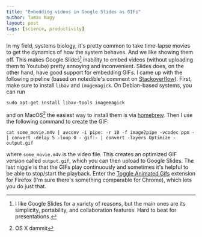 ```yaml
---
title: "Embedding videos in Google Slides as GIFs"
author: Tamas Nagy
layout: post
tags: [science, productivity]
---
```


In my field, systems biology, it's pretty common to take time-lapse movies
to get the dynamics of how the system behaves. And we like showing them
off. This makes Google Slides[^1] inability to embed videos (without
uploading them to Youtube) pretty annoying and inconvenient. Slides does,
on the other hand, have good support for embedding GIFs. I came up with
the following pipeline (based on notedible's comment on
[Stackoverflow](https://superuser.com/questions/556029/how-do-i-convert-a-video-to-gif-using-ffmpeg-with-reasonable-quality)).
First, make sure to install `libav` and `imagemagick`. On Debian-based
systems, you can run 

```
sudo apt-get install libav-tools imagemagick
```

and on MacOS[^2] the easiest way to install them is via
[homebrew](http://brew.sh). Then I use the following command to create the GIF:

```
cat some_movie.m4v | avconv -i pipe: -r 10 -f image2pipe -vcodec ppm - | convert -delay 5 -loop 0 - gif:- | convert -layers Optimize - output.gif
```

where `some_movie.m4v` is the video file. This creates an optimized GIF
version called `output.gif`, which you can then upload to Google Slides.
The last niggle is that the GIFs play continuously and sometimes it's
helpful to be able to stop/start the playback. Enter the [Toggle Animated
Gifs](https://addons.mozilla.org/en-US/firefox/addon/toggle-animated-gifs/)
extension for Firefox (I'm sure there's something comparable for Chrome),
which lets you do just that.


[^1]: I like Google Slides for a variety of reasons, but the main ones are
its simplicity, portability, and collaboration features. Hard to beat for
presentations.

[^2]: OS X dammit
